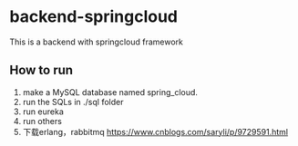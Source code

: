 # backend-springcloud
This is a backend with springcloud framework

## How to run

1. make a MySQL database named spring_cloud.
2. run the SQLs in ./sql folder
3. run eureka
4. run others 
5. 下载erlang，rabbitmq https://www.cnblogs.com/saryli/p/9729591.html

